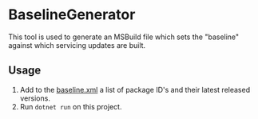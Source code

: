 BaselineGenerator
=================

This tool is used to generate an MSBuild file which sets the "baseline" against which servicing updates are built.

## Usage

1. Add to the [baseline.xml](./baseline.xml) a list of package ID's and their latest released versions.
2. Run `dotnet run` on this project.
